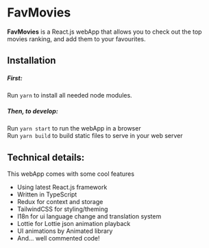 # FavMovies

**FavMovies** is a React.js webApp that allows you to check out the top movies ranking, and add them to your favourites.

## Installation

##### First:

Run `yarn` to install all needed node modules.

##### Then, to develop:

Run `yarn start` to run the webApp in a browser<br/>
Run `yarn build` to build static files to serve in your web server<br/>

## Technical details:

This webApp comes with some cool features

<ul>
<li>Using latest React.js framework</li>
<li>Written in TypeScript</li>
<li>Redux for context and storage</li>
<li>TailwindCSS for styling/theming</li>
<li>I18n for ui language change and translation system</li>
<li>Lottie for Lottie json animation playback</li>
<li>UI animations by Animated library</li>
<li>And... well commented code!</li>
</ul>
